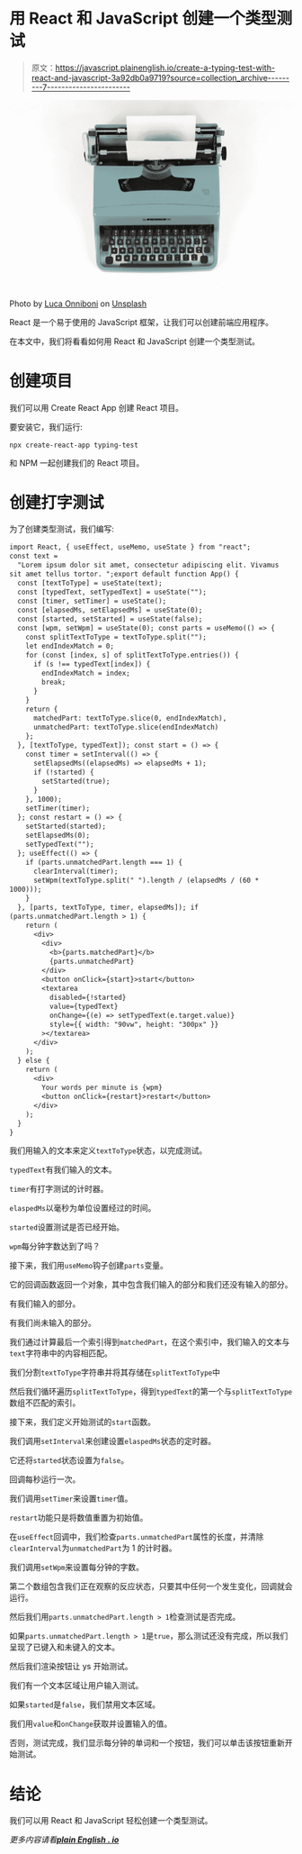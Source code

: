 # 用 React 和 JavaScript 创建一个类型测试

> 原文：<https://javascript.plainenglish.io/create-a-typing-test-with-react-and-javascript-3a92db0a9719?source=collection_archive---------7----------------------->

![](img/4aac751ddcac6538a9c342fe0f7912b4.png)

Photo by [Luca Onniboni](https://unsplash.com/@lucaonniboni?utm_source=medium&utm_medium=referral) on [Unsplash](https://unsplash.com?utm_source=medium&utm_medium=referral)

React 是一个易于使用的 JavaScript 框架，让我们可以创建前端应用程序。

在本文中，我们将看看如何用 React 和 JavaScript 创建一个类型测试。

# 创建项目

我们可以用 Create React App 创建 React 项目。

要安装它，我们运行:

```
npx create-react-app typing-test
```

和 NPM 一起创建我们的 React 项目。

# 创建打字测试

为了创建类型测试，我们编写:

```
import React, { useEffect, useMemo, useState } from "react";
const text =
  "Lorem ipsum dolor sit amet, consectetur adipiscing elit. Vivamus sit amet tellus tortor. ";export default function App() {
  const [textToType] = useState(text);
  const [typedText, setTypedText] = useState("");
  const [timer, setTimer] = useState();
  const [elapsedMs, setElapsedMs] = useState(0);
  const [started, setStarted] = useState(false);
  const [wpm, setWpm] = useState(0); const parts = useMemo(() => {
    const splitTextToType = textToType.split("");
    let endIndexMatch = 0;
    for (const [index, s] of splitTextToType.entries()) {
      if (s !== typedText[index]) {
        endIndexMatch = index;
        break;
      }
    }
    return {
      matchedPart: textToType.slice(0, endIndexMatch),
      unmatchedPart: textToType.slice(endIndexMatch)
    };
  }, [textToType, typedText]); const start = () => {
    const timer = setInterval(() => {
      setElapsedMs((elapsedMs) => elapsedMs + 1);
      if (!started) {
        setStarted(true);
      }
    }, 1000);
    setTimer(timer);
  }; const restart = () => {
    setStarted(started);
    setElapsedMs(0);
    setTypedText("");
  }; useEffect(() => {
    if (parts.unmatchedPart.length === 1) {
      clearInterval(timer);
      setWpm(textToType.split(" ").length / (elapsedMs / (60 * 1000)));
    }
  }, [parts, textToType, timer, elapsedMs]); if (parts.unmatchedPart.length > 1) {
    return (
      <div>
        <div>
          <b>{parts.matchedPart}</b>
          {parts.unmatchedPart}
        </div>
        <button onClick={start}>start</button>
        <textarea
          disabled={!started}
          value={typedText}
          onChange={(e) => setTypedText(e.target.value)}
          style={{ width: "90vw", height: "300px" }}
        ></textarea>
      </div>
    );
  } else {
    return (
      <div>
        Your words per minute is {wpm}
        <button onClick={restart}>restart</button>
      </div>
    );
  }
}
```

我们用输入的文本来定义`textToType`状态，以完成测试。

`typedText`有我们输入的文本。

`timer`有打字测试的计时器。

`elaspedMs`以毫秒为单位设置经过的时间。

`started`设置测试是否已经开始。

`wpm`每分钟字数达到了吗？

接下来，我们用`useMemo`钩子创建`parts`变量。

它的回调函数返回一个对象，其中包含我们输入的部分和我们还没有输入的部分。

有我们输入的部分。

有我们尚未输入的部分。

我们通过计算最后一个索引得到`matchedPart`，在这个索引中，我们输入的文本与`text`字符串中的内容相匹配。

我们分割`textToType`字符串并将其存储在`splitTextToType`中

然后我们循环遍历`splitTextToType`，得到`typedText`的第一个与`splitTextToType`数组不匹配的索引。

接下来，我们定义开始测试的`start`函数。

我们调用`setInterval`来创建设置`elaspedMs`状态的定时器。

它还将`started`状态设置为`false`。

回调每秒运行一次。

我们调用`setTimer`来设置`timer`值。

`restart`功能只是将数值重置为初始值。

在`useEffect`回调中，我们检查`parts.unmatchedPart`属性的长度，并清除`clearInterval`为`unmatchedPart`为 1 的计时器。

我们调用`setWpm`来设置每分钟的字数。

第二个数组包含我们正在观察的反应状态，只要其中任何一个发生变化，回调就会运行。

然后我们用`parts.unmatchedPart.length > 1`检查测试是否完成。

如果`parts.unmatchedPart.length > 1`是`true`，那么测试还没有完成，所以我们呈现了已键入和未键入的文本。

然后我们渲染按钮让 ys 开始测试。

我们有一个文本区域让用户输入测试。

如果`started`是`false`，我们禁用文本区域。

我们用`value`和`onChange`获取并设置输入的值。

否则，测试完成，我们显示每分钟的单词和一个按钮，我们可以单击该按钮重新开始测试。

# 结论

我们可以用 React 和 JavaScript 轻松创建一个类型测试。

*更多内容请看*[***plain English . io***](http://plainenglish.io)